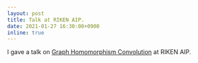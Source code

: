 ```yaml
---
layout: post
title: Talk at RIKEN AIP.
date: 2021-01-27 16:30:00+0900
inline: true
---
```


I gave a talk on [Graph Homomorphism Convolution](https://www.youtube.com/watch?v=XPuGKs8qrME) at RIKEN AIP.

